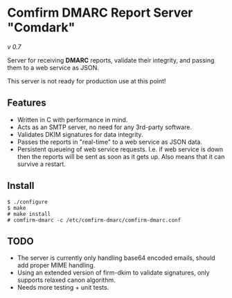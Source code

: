 Comfirm DMARC Report Server "Comdark"
===========================
*v 0.7*

Server for receiving **DMARC** reports, validate their integrity, and passing them to a web service as JSON.

This server is not ready for production use at this point!


Features
--------

* Written in C with performance in mind.
* Acts as an SMTP server, no need for any 3rd-party software.
* Validates DKIM signatures for data integrity.
* Passes the reports in "real-time" to a web service as JSON data.
* Persistent queueing of web service requests. I.e. if web service is down then the reports will be sent as soon as it gets up. Also means that it can survive a restart.

Install
-------

    $ ./configure
    $ make
    # make install
    # comfirm-dmarc -c /etc/comfirm-dmarc/comfirm-dmarc.conf

TODO
----

* The server is currently only handling base64 encoded emails, should add proper MIME handling.
* Using an extended version of firm-dkim to validate signatures, only supports relaxed canon algorithm.
* Needs more testing + unit tests.
